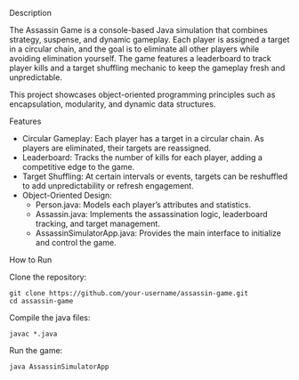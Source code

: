 Description

The Assassin Game is a console-based Java simulation that combines strategy, suspense, and dynamic gameplay. Each player is assigned a target in a circular chain, and the goal is to eliminate all other players while avoiding elimination yourself. The game features a leaderboard to track player kills and a target shuffling mechanic to keep the gameplay fresh and unpredictable.

This project showcases object-oriented programming principles such as encapsulation, modularity, and dynamic data structures.

Features

- Circular Gameplay: Each player has a target in a circular chain. As players are eliminated, their targets are reassigned.
- Leaderboard: Tracks the number of kills for each player, adding a competitive edge to the game.
- Target Shuffling: At certain intervals or events, targets can be reshuffled to add unpredictability or refresh engagement.
- Object-Oriented Design:
	- Person.java: Models each player’s attributes and statistics.
	- Assassin.java: Implements the assassination logic, leaderboard tracking, and target management.
	- AssassinSimulatorApp.java: Provides the main interface to initialize and control the game.

How to Run

Clone the repository:

	git clone https://github.com/your-username/assassin-game.git
	cd assassin-game

Compile the java files:

	javac *.java

Run the game:

 	java AssassinSimulatorApp

